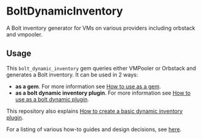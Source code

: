 # BoltDynamicInventory

A Bolt inventory generator for VMs on various providers including orbstack and vmpooler.

## Usage

This `bolt_dynamic_inventory` gem queries either VMPooler or Orbstack and generates a Bolt inventory.  It can be used in 2 ways:

* **as a gem**.  For more information see [How to use as a gem](./docs/how_to/how_to_use_as_a_gem.md).
* **as a bolt dynamic inventory plugin**.  For more information see [How to use as a bolt dynamic plugin](./docs/how_to/how_to_use_as_a_bolt_dynamic_plugin.md).

This repository also explains [How to create a basic dynamic inventory plugin](./docs/how_to/how_to_create_a_basic_bolt_inventory_plugin.md).  

For a listing of various how-to guides and design decisions, see [here](./docs/README.md).
